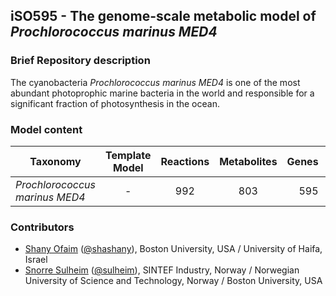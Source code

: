 ## iSO595 - The genome-scale metabolic model of _Prochlorococcus marinus MED4_

### Brief Repository description
The cyanobacteria _Prochlorococcus marinus MED4_ is one of the most abundant photoprophic marine bacteria in the world and responsible for a significant fraction of photosynthesis in the ocean. 

### Model content
| Taxonomy | Template Model | Reactions | Metabolites| Genes | Memote score |
| ------------- |:-------------:|:-------------:|:-------------:|-----:|-----:|
| _Prochlorococcus marinus MED4_ | - | 992 | 803 | 595 | - |

### Contributors
* [Shany Ofaim](https://www.barabasilab.com/people/shany-ofaim) ([@shashany](https://github.com/shashany)), Boston University, USA / University of Haifa, Israel 
* [Snorre Sulheim](https://www.sintef.no/en/all-employees/employee/?empId=5675) ([@sulheim](https://github.com/sulheim)), SINTEF Industry, Norway / Norwegian University of Science and Technology, Norway / Boston University, USA
